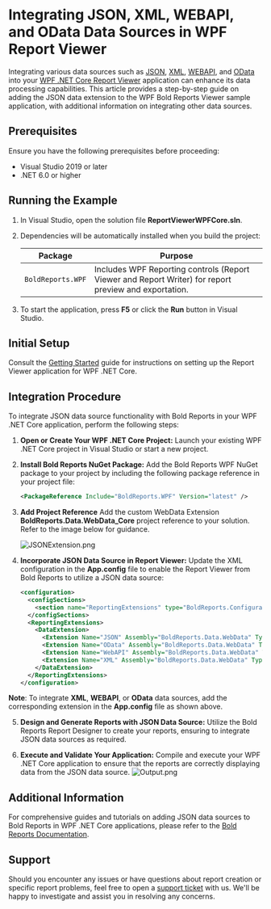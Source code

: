 # Integrating JSON, XML, WEBAPI, and OData Data Sources in WPF Report Viewer

Integrating various data sources such as [JSON](https://help.boldreports.com/standalone-report-designer/designer-guide/manage-data/data-connectors/json-data-source/), [XML](https://help.boldreports.com/standalone-report-designer/designer-guide/manage-data/data-connectors/xml-data-source/), [WEBAPI](https://help.boldreports.com/standalone-report-designer/designer-guide/manage-data/data-connectors/rest-api-data-source/), and [OData](https://help.boldreports.com/standalone-report-designer/designer-guide/manage-data/data-connectors/odata-data-source/) into your [WPF .NET Core Report Viewer](https://help.boldreports.com/embedded-reporting/wpf-reporting/report-viewer/display-ssrs-rdl-report-in-wpf-net-core-application/)  application can enhance its data processing capabilities. This article provides a step-by-step guide on adding the JSON data extension to the WPF Bold Reports Viewer sample application, with additional information on integrating other data sources.

## Prerequisites

Ensure you have the following prerequisites before proceeding:

* Visual Studio 2019 or later
* .NET 6.0 or higher

## Running the Example

1. In Visual Studio, open the solution file **ReportViewerWPFCore.sln**.
2. Dependencies will be automatically installed when you build the project:

   | Package              | Purpose                                                      |
   | -------------------- | ------------------------------------------------------------ |
   | `BoldReports.WPF` | Includes WPF Reporting controls (Report Viewer and Report Writer) for report preview and exportation. |

3. To start the application, press **F5** or click the **Run** button in Visual Studio.

## Initial Setup

Consult the [Getting Started](https://help.boldreports.com/embedded-reporting/wpf-reporting/report-viewer/display-ssrs-rdl-report-in-wpf-net-core-application/) guide for instructions on setting up the Report Viewer application for WPF .NET Core.

## Integration Procedure

To integrate JSON data source functionality with Bold Reports in your WPF .NET Core application, perform the following steps:

1. **Open or Create Your WPF .NET Core Project:**
   Launch your existing WPF .NET Core project in Visual Studio or start a new project.

2. **Install Bold Reports NuGet Package:**
   Add the Bold Reports WPF NuGet package to your project by including the following package reference in your project file:
   ```xml
   <PackageReference Include="BoldReports.WPF" Version="latest" />
   ```
3. **Add Project Reference**
   Add the custom WebData Extension **BoldReports.Data.WebData_Core** project reference to your solution. Refer to the image below for guidance.
   
   ![JSONExtension.png](https://support.boldreports.com/kb/agent/attachment/inline?token=eyJhbGciOiJodHRwOi8vd3d3LnczLm9yZy8yMDAxLzA0L3htbGRzaWctbW9yZSNobWFjLXNoYTI1NiIsInR5cCI6IkpXVCJ9.eyJpZCI6IjIzNzM4Iiwib3JnaWQiOiIzIiwiaXNzIjoic3VwcG9ydC5ib2xkcmVwb3J0cy5jb20ifQ.uC0pGnq9liRqUduCLbVe4TojcsVsFiW79N4kzdgetSY)

4. **Incorporate JSON Data Source in Report Viewer:**
   Update the XML configuration in the **App.config** file to enable the Report Viewer from Bold Reports to utilize a JSON data source:

    ```xml
    <configuration>
      <configSections>
        <section name="ReportingExtensions" type="BoldReports.Configuration.Extensions,  BoldReports.WPF" allowLocation="true" allowDefinition="Everywhere" />
      </configSections>
      <ReportingExtensions>
        <DataExtension>
          <Extension Name="JSON" Assembly="BoldReports.Data.WebData" Type="BoldReports.Data.WebData.JSONExtension" />
          <Extension Name="OData" Assembly="BoldReports.Data.WebData" Type="BoldReports.Data.WebData.ODataExtension" />
          <Extension Name="WebAPI" Assembly="BoldReports.Data.WebData" Type="BoldReports.Data.WebData.WebAPIExtension" />
          <Extension Name="XML" Assembly="BoldReports.Data.WebData" Type="BoldReports.Data.WebData.XMLExtension" />
        </DataExtension>
      </ReportingExtensions>
    </configuration>
    ```

**Note**: To integrate **XML**, **WEBAPI**, or **OData** data sources, add the corresponding extension in the **App.config** file as shown above.

5. **Design and Generate Reports with JSON Data Source:**
   Utilize the Bold Reports Report Designer to create your reports, ensuring to integrate JSON data sources as required.

6. **Execute and Validate Your Application:**
   Compile and execute your WPF .NET Core application to ensure that the reports are correctly displaying data from the JSON data source.
   ![Output.png](https://support.boldreports.com/kb/agent/attachment/inline?token=eyJhbGciOiJodHRwOi8vd3d3LnczLm9yZy8yMDAxLzA0L3htbGRzaWctbW9yZSNobWFjLXNoYTI1NiIsInR5cCI6IkpXVCJ9.eyJpZCI6IjIzNzM5Iiwib3JnaWQiOiIzIiwiaXNzIjoic3VwcG9ydC5ib2xkcmVwb3J0cy5jb20ifQ.jSQd8DW01qHI9nWO5Qbd7QfRPG8rOAHwdUpU5WJGri8)

## Additional Information

For comprehensive guides and tutorials on adding JSON data sources to Bold Reports in WPF .NET Core applications, please refer to the [Bold Reports Documentation](https://help.boldreports.com/).

## Support

Should you encounter any issues or have questions about report creation or specific report problems, feel free to open a [support ticket](https://support.boldreports.com/support) with us. We'll be happy to investigate and assist you in resolving any concerns.